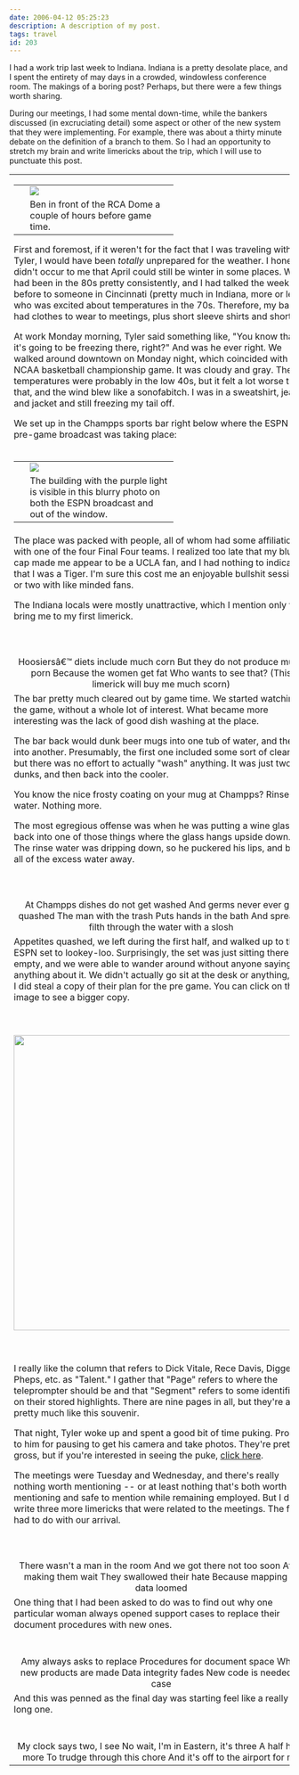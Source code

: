 ```yaml
---
date: 2006-04-12 05:25:23
description: A description of my post.
tags: travel
id: 203
---
```

I had a work trip last week to Indiana.  Indiana is a pretty desolate place, and I spent the entirety of may days in a crowded, windowless conference room.  The makings of a boring post?  Perhaps, but there were a few things worth sharing.

During our meetings, I had some mental down-time, while the bankers discussed (in excruciating detail) some aspect or other of the new system that they were implementing.  For example, there was about a thirty minute debate on the definition of a branch to them.  So I had an opportunity to stretch my brain and write limericks about the trip, which I will use to punctuate this post.
<!--more-->
<table><tr><td>

<table cellpadding="2" align="right"><tr><td width="5" rowspan="2"><spacer type="block" width="5" height="1"></spacer></td><td width="250" ><img src="/img/ben-rcadome.jpg"/></td></tr><tr><td class="caption" width="250">Ben in front of the RCA Dome a couple of hours before game time.</td></tr></table>

First and foremost, if it weren't for the fact that I was traveling with Tyler, I would have been <i>totally</i> unprepared for the weather.  I honestly didn't occur to me that April could still be winter in some places.  We had been in the 80s pretty consistently, and I had talked the week before to someone in Cincinnati (pretty much in Indiana, more or less), who was excited about temperatures in the 70s.  Therefore, my bag had clothes to wear to meetings, plus short sleeve shirts and shorts.

At work Monday morning, Tyler said something like, "You know that it's going to be freezing there, right?"  And was he ever right.  We walked around downtown on Monday night, which coincided with the NCAA basketball championship game.  It was cloudy and gray.  The temperatures were probably in the low 40s, but it felt a lot worse than that, and the wind blew like a sonofabitch.  I was in a sweatshirt, jeans, and jacket and still freezing my tail off.

We set up in the Champps sports bar right below where the ESPN pre-game broadcast was taking place:</td></tr>

<tr><td><table cellpadding="2" align="center"><tr><td width="5" rowspan="2"><spacer type="block" width="5" height="1"></spacer></td><td width="250" ><img src="/img/indychammps.jpg"/></td></tr><tr><td class="caption" width="250">The building with the purple light is visible in this blurry photo on both the ESPN broadcast and out of the window.</td></tr></table></td></tr>

<tr><td>The place was packed with people, all of whom had some affiliation with one of the four Final Four teams.  I realized too late that my blue cap made me appear to be a UCLA fan, and I had nothing to indicate that I was a Tiger.  I'm sure this cost me an enjoyable bullshit session or two with like minded fans.

The Indiana locals were mostly unattractive, which I mention only to bring me to my first limerick.</td></tr>

<tr><td class="caption"><center><br /><br />Hoosiersâ€™ diets include much corn
But they do not produce much porn
Because the women get fat
Who wants to see that?
(This limerick will buy me much scorn)</center></td></tr>

<tr><td>The bar pretty much cleared out by game time.  We started watching the game, without a whole lot of interest.  What became more interesting was the lack of good dish washing at the place.

The bar back would dunk beer mugs into one tub of water, and then into another.  Presumably, the first one included some sort of cleanser, but there was no effort to actually "wash" anything.  It was just two dunks, and then back into the cooler.

You know the nice frosty coating on your mug at Champps?  Rinse water.  Nothing more.

The most egregious offense was when he was putting a wine glass back into one of those things where the glass hangs upside down.  The rinse water was dripping down, so he puckered his lips, and blew all of the excess water away.</td></tr>

<tr><td class="caption"><center><br /><br />At Champps dishes do not get washed
And germs never ever get quashed
The man with the trash
Puts hands in the bath
And spreads filth through the water with a slosh</center></td></tr>

<tr><td>Appetites quashed, we left during the first half, and walked up to the ESPN set to lookey-loo.  Surprisingly, the set was just sitting there empty, and we were able to wander around without anyone saying anything about it.  We didn't actually go sit at the desk or anything, but I did steal a copy of their plan for the pre game.  You can click on the image to see a bigger copy.<p>&nbsp;</p></td></tr>

<tr><td><center><a href="/img/gamedayscript.jpg" target="_blank"><img src="/img/gamedayscript.jpg" width="530" /></a></center></td></tr>

<tr><td><p>&nbsp;</p>I really like the column that refers to Dick Vitale, Rece Davis, Digger Pheps, etc. as "Talent."  I gather that "Page" refers to where the teleprompter should be and that "Segment" refers to some identifier on their stored highlights.  There are nine pages in all, but they're all pretty much like this souvenir.

That night, Tyler woke up and spent a good bit of time puking.  Props to him for pausing to get his camera and take photos.  They're pretty gross, but if you're interested in seeing the puke, <a href="#" onclick="window.open('/img/tylerspuke.jpg');">click here</a>.

The meetings were Tuesday and Wednesday, and there's really nothing worth mentioning -- or at least nothing that's both worth mentioning and safe to mention while remaining employed.  But I did write three more limericks that were related to the meetings.  The first had to do with our arrival.</td></tr>

<tr><td class="caption"><center><br /><br />There wasn't a man in the room
And we got there not too soon
After making them wait
They swallowed their hate
Because mapping of data loomed
</center></td></tr>

<tr><td>One thing that I had been asked to do was to find out why one particular woman always opened support cases to replace their document procedures with new ones.</td></tr>

<tr><td class="caption"><center><br /><br />Amy always asks to replace
Procedures for document space
When new products are made
Data integrity fades
New code is needed in case
</center></td></tr>

<tr><td>And this was penned as the final day was starting feel like a really long one.</td></tr>

<tr><td class="caption"><center><br /><br />My clock says two, I see
No wait, I'm in Eastern, it's three
A half hour more
To trudge through this chore
And it's off to the airport for me
</center></td></tr></table>
